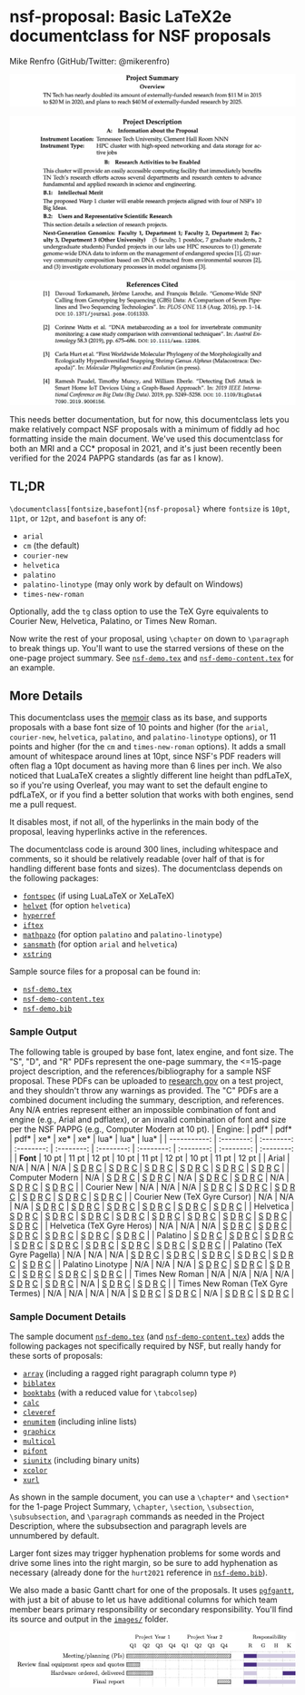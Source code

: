 # nsf-proposal: Basic LaTeX2e documentclass for NSF proposals

Mike Renfro (GitHub/Twitter: @mikerenfro)

![Sample Project Summary page](sample-output/summary-palatino-12.png)

![Sample Project Description page](sample-output/description-palatino-12.png)

![Sample Project References page](sample-output/references-palatino-12.png)

This needs better documentation, but for now, this documentclass lets you make
relatively compact NSF proposals with a minimum of fiddly ad hoc formatting
inside the main document.
We've used this documentclass for both an MRI and a CC* proposal in 2021, and
it's just been recently been verified for the 2024 PAPPG standards (as far as
I know).

## TL;DR

`\documentclass[fontsize,basefont]{nsf-proposal}` where `fontsize` is `10pt`, `11pt`, or
`12pt`, and `basefont` is any of:

 - `arial`
 - `cm` (the default)
 - `courier-new`
 - `helvetica`
 - `palatino`
 - `palatino-linotype` (may only work by default on Windows)
 - `times-new-roman`

Optionally, add the `tg` class option to use the TeX Gyre equivalents to Courier
New, Helvetica, Palatino, or Times New Roman.

Now write the rest of your proposal, using `\chapter` on down to `\paragraph`
to break things up. You'll want to use the starred versions of these on the
one-page project summary. See [`nsf-demo.tex`](https://github.com/mikerenfro/nsf-proposal/blob/main/nsf-demo.tex) and [`nsf-demo-content.tex`](https://github.com/mikerenfro/nsf-proposal/blob/main/nsf-demo-content.tex) for an example.

## More Details

This documentclass uses the [memoir](https://ctan.org/pkg/memoir) class as its base, and supports proposals
with a base font size of 10 points and higher (for the `arial`, `courier-new`,
`helvetica`, `palatino`, and `palatino-linotype` options), or 11 points and higher (for the `cm`
and `times-new-roman` options).
It adds a small amount of whitespace around lines at 10pt, since NSF's PDF
readers will often flag a 10pt document as having more than 6 lines per inch.
We also noticed that LuaLaTeX creates a slightly different line height than
pdfLaTeX, so if you're using Overleaf, you may want to set the default engine
to pdfLaTeX, or if you find a better solution that works with both engines,
send me a pull request.

It disables most, if not all, of the hyperlinks in the main body of the
proposal, leaving hyperlinks active in the references.

The documentclass code is around 300 lines, including whitespace and
comments, so it should be relatively readable (over half of that is
for handling different base fonts and sizes).
The documentclass depends on the following packages:

- [`fontspec`](http://ctan.org/pkg/fontspec) (if using LuaLaTeX or XeLaTeX)
- [`helvet`](https://ctan.org/pkg/helvet) (for option `helvetica`)
- [`hyperref`](https://ctan.org/pkg/hyperref)
- [`iftex`](https://ctan.org/pkg/hyperref)
- [`mathpazo`](https://ctan.org/pkg/mathpazo) (for option `palatino` and `palatino-linotype`)
- [`sansmath`](https://ctan.org/pkg/sansmath) (for option `arial` and `helvetica`)
- [`xstring`](https://ctan.org/pkg/xstring)

Sample source files for a proposal can be found in:

- [`nsf-demo.tex`](https://github.com/mikerenfro/nsf-proposal/blob/main/nsf-demo.tex)
- [`nsf-demo-content.tex`](https://github.com/mikerenfro/nsf-proposal/blob/main/nsf-demo-content.tex)
- [`nsf-demo.bib`](https://github.com/mikerenfro/nsf-proposal/blob/main/nsf-demo.bib)

### Sample Output


The following table is grouped by base font, latex engine, and font size.
The "S", "D", and "R" PDFs represent the one-page
summary, the <=15-page project description, and the references/bibliography for a sample
NSF proposal. These PDFs can be uploaded to [research.gov](https://research.gov/)
on a test project, and they shouldn't throw any warnings as provided.
The "C" PDFs are a combined document including the summary, description, and references.
Any N/A entries represent either an impossible combination of font and engine
(e.g., Arial and pdflatex), or an invalid combination of font and size per
the NSF PAPPG (e.g., Computer Modern at 10 pt).
| Engine:      | pdf*       | pdf*       | pdf*       | xe*        | xe*        | xe*        | lua*       | lua*       | lua*       |
| -----------: | :--------: | :--------: | :--------: | :--------: | :--------: | :--------: | :--------: | :--------: | :--------: |
| **Font**     | 10&nbsp;pt | 11&nbsp;pt | 12&nbsp;pt | 10&nbsp;pt | 11&nbsp;pt | 12&nbsp;pt | 10&nbsp;pt | 11&nbsp;pt | 12&nbsp;pt |
| Arial |  N/A |  N/A |  N/A | [S](sample-output/arial/arial-pdfxe-10pt-summary.pdf) [D](sample-output/arial/arial-pdfxe-10pt-description.pdf) [R](sample-output/arial/arial-pdfxe-10pt-references.pdf) [C](sample-output/arial/arial-pdfxe-10pt.pdf) | [S](sample-output/arial/arial-pdfxe-11pt-summary.pdf) [D](sample-output/arial/arial-pdfxe-11pt-description.pdf) [R](sample-output/arial/arial-pdfxe-11pt-references.pdf) [C](sample-output/arial/arial-pdfxe-11pt.pdf) | [S](sample-output/arial/arial-pdfxe-12pt-summary.pdf) [D](sample-output/arial/arial-pdfxe-12pt-description.pdf) [R](sample-output/arial/arial-pdfxe-12pt-references.pdf) [C](sample-output/arial/arial-pdfxe-12pt.pdf) | [S](sample-output/arial/arial-pdflua-10pt-summary.pdf) [D](sample-output/arial/arial-pdflua-10pt-description.pdf) [R](sample-output/arial/arial-pdflua-10pt-references.pdf) [C](sample-output/arial/arial-pdflua-10pt.pdf) | [S](sample-output/arial/arial-pdflua-11pt-summary.pdf) [D](sample-output/arial/arial-pdflua-11pt-description.pdf) [R](sample-output/arial/arial-pdflua-11pt-references.pdf) [C](sample-output/arial/arial-pdflua-11pt.pdf) | [S](sample-output/arial/arial-pdflua-12pt-summary.pdf) [D](sample-output/arial/arial-pdflua-12pt-description.pdf) [R](sample-output/arial/arial-pdflua-12pt-references.pdf) [C](sample-output/arial/arial-pdflua-12pt.pdf) | 
| Computer Modern |  N/A | [S](sample-output/cm/cm-pdf-11pt-summary.pdf) [D](sample-output/cm/cm-pdf-11pt-description.pdf) [R](sample-output/cm/cm-pdf-11pt-references.pdf) [C](sample-output/cm/cm-pdf-11pt.pdf) | [S](sample-output/cm/cm-pdf-12pt-summary.pdf) [D](sample-output/cm/cm-pdf-12pt-description.pdf) [R](sample-output/cm/cm-pdf-12pt-references.pdf) [C](sample-output/cm/cm-pdf-12pt.pdf) |  N/A | [S](sample-output/cm/cm-pdfxe-11pt-summary.pdf) [D](sample-output/cm/cm-pdfxe-11pt-description.pdf) [R](sample-output/cm/cm-pdfxe-11pt-references.pdf) [C](sample-output/cm/cm-pdfxe-11pt.pdf) | [S](sample-output/cm/cm-pdfxe-12pt-summary.pdf) [D](sample-output/cm/cm-pdfxe-12pt-description.pdf) [R](sample-output/cm/cm-pdfxe-12pt-references.pdf) [C](sample-output/cm/cm-pdfxe-12pt.pdf) |  N/A | [S](sample-output/cm/cm-pdflua-11pt-summary.pdf) [D](sample-output/cm/cm-pdflua-11pt-description.pdf) [R](sample-output/cm/cm-pdflua-11pt-references.pdf) [C](sample-output/cm/cm-pdflua-11pt.pdf) | [S](sample-output/cm/cm-pdflua-12pt-summary.pdf) [D](sample-output/cm/cm-pdflua-12pt-description.pdf) [R](sample-output/cm/cm-pdflua-12pt-references.pdf) [C](sample-output/cm/cm-pdflua-12pt.pdf) | 
| Courier New |  N/A |  N/A |  N/A | [S](sample-output/courier-new/courier-new-pdfxe-10pt-summary.pdf) [D](sample-output/courier-new/courier-new-pdfxe-10pt-description.pdf) [R](sample-output/courier-new/courier-new-pdfxe-10pt-references.pdf) [C](sample-output/courier-new/courier-new-pdfxe-10pt.pdf) | [S](sample-output/courier-new/courier-new-pdfxe-11pt-summary.pdf) [D](sample-output/courier-new/courier-new-pdfxe-11pt-description.pdf) [R](sample-output/courier-new/courier-new-pdfxe-11pt-references.pdf) [C](sample-output/courier-new/courier-new-pdfxe-11pt.pdf) | [S](sample-output/courier-new/courier-new-pdfxe-12pt-summary.pdf) [D](sample-output/courier-new/courier-new-pdfxe-12pt-description.pdf) [R](sample-output/courier-new/courier-new-pdfxe-12pt-references.pdf) [C](sample-output/courier-new/courier-new-pdfxe-12pt.pdf) | [S](sample-output/courier-new/courier-new-pdflua-10pt-summary.pdf) [D](sample-output/courier-new/courier-new-pdflua-10pt-description.pdf) [R](sample-output/courier-new/courier-new-pdflua-10pt-references.pdf) [C](sample-output/courier-new/courier-new-pdflua-10pt.pdf) | [S](sample-output/courier-new/courier-new-pdflua-11pt-summary.pdf) [D](sample-output/courier-new/courier-new-pdflua-11pt-description.pdf) [R](sample-output/courier-new/courier-new-pdflua-11pt-references.pdf) [C](sample-output/courier-new/courier-new-pdflua-11pt.pdf) | [S](sample-output/courier-new/courier-new-pdflua-12pt-summary.pdf) [D](sample-output/courier-new/courier-new-pdflua-12pt-description.pdf) [R](sample-output/courier-new/courier-new-pdflua-12pt-references.pdf) [C](sample-output/courier-new/courier-new-pdflua-12pt.pdf) | 
| Courier New (TeX Gyre Cursor) |  N/A |  N/A |  N/A | [S](sample-output/courier-new/courier-new-pdfxe,tg-10pt-summary.pdf) [D](sample-output/courier-new/courier-new-pdfxe,tg-10pt-description.pdf) [R](sample-output/courier-new/courier-new-pdfxe,tg-10pt-references.pdf) [C](sample-output/courier-new/courier-new-pdfxe,tg-10pt.pdf) | [S](sample-output/courier-new/courier-new-pdfxe,tg-11pt-summary.pdf) [D](sample-output/courier-new/courier-new-pdfxe,tg-11pt-description.pdf) [R](sample-output/courier-new/courier-new-pdfxe,tg-11pt-references.pdf) [C](sample-output/courier-new/courier-new-pdfxe,tg-11pt.pdf) | [S](sample-output/courier-new/courier-new-pdfxe,tg-12pt-summary.pdf) [D](sample-output/courier-new/courier-new-pdfxe,tg-12pt-description.pdf) [R](sample-output/courier-new/courier-new-pdfxe,tg-12pt-references.pdf) [C](sample-output/courier-new/courier-new-pdfxe,tg-12pt.pdf) | [S](sample-output/courier-new/courier-new-pdflua,tg-10pt-summary.pdf) [D](sample-output/courier-new/courier-new-pdflua,tg-10pt-description.pdf) [R](sample-output/courier-new/courier-new-pdflua,tg-10pt-references.pdf) [C](sample-output/courier-new/courier-new-pdflua,tg-10pt.pdf) | [S](sample-output/courier-new/courier-new-pdflua,tg-11pt-summary.pdf) [D](sample-output/courier-new/courier-new-pdflua,tg-11pt-description.pdf) [R](sample-output/courier-new/courier-new-pdflua,tg-11pt-references.pdf) [C](sample-output/courier-new/courier-new-pdflua,tg-11pt.pdf) | [S](sample-output/courier-new/courier-new-pdflua,tg-12pt-summary.pdf) [D](sample-output/courier-new/courier-new-pdflua,tg-12pt-description.pdf) [R](sample-output/courier-new/courier-new-pdflua,tg-12pt-references.pdf) [C](sample-output/courier-new/courier-new-pdflua,tg-12pt.pdf) | 
| Helvetica | [S](sample-output/helvetica/helvetica-pdf-10pt-summary.pdf) [D](sample-output/helvetica/helvetica-pdf-10pt-description.pdf) [R](sample-output/helvetica/helvetica-pdf-10pt-references.pdf) [C](sample-output/helvetica/helvetica-pdf-10pt.pdf) | [S](sample-output/helvetica/helvetica-pdf-11pt-summary.pdf) [D](sample-output/helvetica/helvetica-pdf-11pt-description.pdf) [R](sample-output/helvetica/helvetica-pdf-11pt-references.pdf) [C](sample-output/helvetica/helvetica-pdf-11pt.pdf) | [S](sample-output/helvetica/helvetica-pdf-12pt-summary.pdf) [D](sample-output/helvetica/helvetica-pdf-12pt-description.pdf) [R](sample-output/helvetica/helvetica-pdf-12pt-references.pdf) [C](sample-output/helvetica/helvetica-pdf-12pt.pdf) | [S](sample-output/helvetica/helvetica-pdfxe-10pt-summary.pdf) [D](sample-output/helvetica/helvetica-pdfxe-10pt-description.pdf) [R](sample-output/helvetica/helvetica-pdfxe-10pt-references.pdf) [C](sample-output/helvetica/helvetica-pdfxe-10pt.pdf) | [S](sample-output/helvetica/helvetica-pdfxe-11pt-summary.pdf) [D](sample-output/helvetica/helvetica-pdfxe-11pt-description.pdf) [R](sample-output/helvetica/helvetica-pdfxe-11pt-references.pdf) [C](sample-output/helvetica/helvetica-pdfxe-11pt.pdf) | [S](sample-output/helvetica/helvetica-pdfxe-12pt-summary.pdf) [D](sample-output/helvetica/helvetica-pdfxe-12pt-description.pdf) [R](sample-output/helvetica/helvetica-pdfxe-12pt-references.pdf) [C](sample-output/helvetica/helvetica-pdfxe-12pt.pdf) | [S](sample-output/helvetica/helvetica-pdflua-10pt-summary.pdf) [D](sample-output/helvetica/helvetica-pdflua-10pt-description.pdf) [R](sample-output/helvetica/helvetica-pdflua-10pt-references.pdf) [C](sample-output/helvetica/helvetica-pdflua-10pt.pdf) | [S](sample-output/helvetica/helvetica-pdflua-11pt-summary.pdf) [D](sample-output/helvetica/helvetica-pdflua-11pt-description.pdf) [R](sample-output/helvetica/helvetica-pdflua-11pt-references.pdf) [C](sample-output/helvetica/helvetica-pdflua-11pt.pdf) | [S](sample-output/helvetica/helvetica-pdflua-12pt-summary.pdf) [D](sample-output/helvetica/helvetica-pdflua-12pt-description.pdf) [R](sample-output/helvetica/helvetica-pdflua-12pt-references.pdf) [C](sample-output/helvetica/helvetica-pdflua-12pt.pdf) | 
| Helvetica (TeX Gyre Heros) |  N/A |  N/A |  N/A | [S](sample-output/helvetica/helvetica-pdfxe,tg-10pt-summary.pdf) [D](sample-output/helvetica/helvetica-pdfxe,tg-10pt-description.pdf) [R](sample-output/helvetica/helvetica-pdfxe,tg-10pt-references.pdf) [C](sample-output/helvetica/helvetica-pdfxe,tg-10pt.pdf) | [S](sample-output/helvetica/helvetica-pdfxe,tg-11pt-summary.pdf) [D](sample-output/helvetica/helvetica-pdfxe,tg-11pt-description.pdf) [R](sample-output/helvetica/helvetica-pdfxe,tg-11pt-references.pdf) [C](sample-output/helvetica/helvetica-pdfxe,tg-11pt.pdf) | [S](sample-output/helvetica/helvetica-pdfxe,tg-12pt-summary.pdf) [D](sample-output/helvetica/helvetica-pdfxe,tg-12pt-description.pdf) [R](sample-output/helvetica/helvetica-pdfxe,tg-12pt-references.pdf) [C](sample-output/helvetica/helvetica-pdfxe,tg-12pt.pdf) | [S](sample-output/helvetica/helvetica-pdflua,tg-10pt-summary.pdf) [D](sample-output/helvetica/helvetica-pdflua,tg-10pt-description.pdf) [R](sample-output/helvetica/helvetica-pdflua,tg-10pt-references.pdf) [C](sample-output/helvetica/helvetica-pdflua,tg-10pt.pdf) | [S](sample-output/helvetica/helvetica-pdflua,tg-11pt-summary.pdf) [D](sample-output/helvetica/helvetica-pdflua,tg-11pt-description.pdf) [R](sample-output/helvetica/helvetica-pdflua,tg-11pt-references.pdf) [C](sample-output/helvetica/helvetica-pdflua,tg-11pt.pdf) | [S](sample-output/helvetica/helvetica-pdflua,tg-12pt-summary.pdf) [D](sample-output/helvetica/helvetica-pdflua,tg-12pt-description.pdf) [R](sample-output/helvetica/helvetica-pdflua,tg-12pt-references.pdf) [C](sample-output/helvetica/helvetica-pdflua,tg-12pt.pdf) | 
| Palatino | [S](sample-output/palatino/palatino-pdf-10pt-summary.pdf) [D](sample-output/palatino/palatino-pdf-10pt-description.pdf) [R](sample-output/palatino/palatino-pdf-10pt-references.pdf) [C](sample-output/palatino/palatino-pdf-10pt.pdf) | [S](sample-output/palatino/palatino-pdf-11pt-summary.pdf) [D](sample-output/palatino/palatino-pdf-11pt-description.pdf) [R](sample-output/palatino/palatino-pdf-11pt-references.pdf) [C](sample-output/palatino/palatino-pdf-11pt.pdf) | [S](sample-output/palatino/palatino-pdf-12pt-summary.pdf) [D](sample-output/palatino/palatino-pdf-12pt-description.pdf) [R](sample-output/palatino/palatino-pdf-12pt-references.pdf) [C](sample-output/palatino/palatino-pdf-12pt.pdf) | [S](sample-output/palatino/palatino-pdfxe-10pt-summary.pdf) [D](sample-output/palatino/palatino-pdfxe-10pt-description.pdf) [R](sample-output/palatino/palatino-pdfxe-10pt-references.pdf) [C](sample-output/palatino/palatino-pdfxe-10pt.pdf) | [S](sample-output/palatino/palatino-pdfxe-11pt-summary.pdf) [D](sample-output/palatino/palatino-pdfxe-11pt-description.pdf) [R](sample-output/palatino/palatino-pdfxe-11pt-references.pdf) [C](sample-output/palatino/palatino-pdfxe-11pt.pdf) | [S](sample-output/palatino/palatino-pdfxe-12pt-summary.pdf) [D](sample-output/palatino/palatino-pdfxe-12pt-description.pdf) [R](sample-output/palatino/palatino-pdfxe-12pt-references.pdf) [C](sample-output/palatino/palatino-pdfxe-12pt.pdf) | [S](sample-output/palatino/palatino-pdflua-10pt-summary.pdf) [D](sample-output/palatino/palatino-pdflua-10pt-description.pdf) [R](sample-output/palatino/palatino-pdflua-10pt-references.pdf) [C](sample-output/palatino/palatino-pdflua-10pt.pdf) | [S](sample-output/palatino/palatino-pdflua-11pt-summary.pdf) [D](sample-output/palatino/palatino-pdflua-11pt-description.pdf) [R](sample-output/palatino/palatino-pdflua-11pt-references.pdf) [C](sample-output/palatino/palatino-pdflua-11pt.pdf) | [S](sample-output/palatino/palatino-pdflua-12pt-summary.pdf) [D](sample-output/palatino/palatino-pdflua-12pt-description.pdf) [R](sample-output/palatino/palatino-pdflua-12pt-references.pdf) [C](sample-output/palatino/palatino-pdflua-12pt.pdf) | 
| Palatino (TeX Gyre Pagella) |  N/A |  N/A |  N/A | [S](sample-output/palatino/palatino-pdfxe,tg-10pt-summary.pdf) [D](sample-output/palatino/palatino-pdfxe,tg-10pt-description.pdf) [R](sample-output/palatino/palatino-pdfxe,tg-10pt-references.pdf) [C](sample-output/palatino/palatino-pdfxe,tg-10pt.pdf) | [S](sample-output/palatino/palatino-pdfxe,tg-11pt-summary.pdf) [D](sample-output/palatino/palatino-pdfxe,tg-11pt-description.pdf) [R](sample-output/palatino/palatino-pdfxe,tg-11pt-references.pdf) [C](sample-output/palatino/palatino-pdfxe,tg-11pt.pdf) | [S](sample-output/palatino/palatino-pdfxe,tg-12pt-summary.pdf) [D](sample-output/palatino/palatino-pdfxe,tg-12pt-description.pdf) [R](sample-output/palatino/palatino-pdfxe,tg-12pt-references.pdf) [C](sample-output/palatino/palatino-pdfxe,tg-12pt.pdf) | [S](sample-output/palatino/palatino-pdflua,tg-10pt-summary.pdf) [D](sample-output/palatino/palatino-pdflua,tg-10pt-description.pdf) [R](sample-output/palatino/palatino-pdflua,tg-10pt-references.pdf) [C](sample-output/palatino/palatino-pdflua,tg-10pt.pdf) | [S](sample-output/palatino/palatino-pdflua,tg-11pt-summary.pdf) [D](sample-output/palatino/palatino-pdflua,tg-11pt-description.pdf) [R](sample-output/palatino/palatino-pdflua,tg-11pt-references.pdf) [C](sample-output/palatino/palatino-pdflua,tg-11pt.pdf) | [S](sample-output/palatino/palatino-pdflua,tg-12pt-summary.pdf) [D](sample-output/palatino/palatino-pdflua,tg-12pt-description.pdf) [R](sample-output/palatino/palatino-pdflua,tg-12pt-references.pdf) [C](sample-output/palatino/palatino-pdflua,tg-12pt.pdf) | 
| Palatino Linotype |  N/A |  N/A |  N/A | [S](sample-output/palatino-linotype/palatino-linotype-pdfxe-10pt-summary.pdf) [D](sample-output/palatino-linotype/palatino-linotype-pdfxe-10pt-description.pdf) [R](sample-output/palatino-linotype/palatino-linotype-pdfxe-10pt-references.pdf) [C](sample-output/palatino-linotype/palatino-linotype-pdfxe-10pt.pdf) | [S](sample-output/palatino-linotype/palatino-linotype-pdfxe-11pt-summary.pdf) [D](sample-output/palatino-linotype/palatino-linotype-pdfxe-11pt-description.pdf) [R](sample-output/palatino-linotype/palatino-linotype-pdfxe-11pt-references.pdf) [C](sample-output/palatino-linotype/palatino-linotype-pdfxe-11pt.pdf) | [S](sample-output/palatino-linotype/palatino-linotype-pdfxe-12pt-summary.pdf) [D](sample-output/palatino-linotype/palatino-linotype-pdfxe-12pt-description.pdf) [R](sample-output/palatino-linotype/palatino-linotype-pdfxe-12pt-references.pdf) [C](sample-output/palatino-linotype/palatino-linotype-pdfxe-12pt.pdf) | [S](sample-output/palatino-linotype/palatino-linotype-pdflua-10pt-summary.pdf) [D](sample-output/palatino-linotype/palatino-linotype-pdflua-10pt-description.pdf) [R](sample-output/palatino-linotype/palatino-linotype-pdflua-10pt-references.pdf) [C](sample-output/palatino-linotype/palatino-linotype-pdflua-10pt.pdf) | [S](sample-output/palatino-linotype/palatino-linotype-pdflua-11pt-summary.pdf) [D](sample-output/palatino-linotype/palatino-linotype-pdflua-11pt-description.pdf) [R](sample-output/palatino-linotype/palatino-linotype-pdflua-11pt-references.pdf) [C](sample-output/palatino-linotype/palatino-linotype-pdflua-11pt.pdf) | [S](sample-output/palatino-linotype/palatino-linotype-pdflua-12pt-summary.pdf) [D](sample-output/palatino-linotype/palatino-linotype-pdflua-12pt-description.pdf) [R](sample-output/palatino-linotype/palatino-linotype-pdflua-12pt-references.pdf) [C](sample-output/palatino-linotype/palatino-linotype-pdflua-12pt.pdf) | 
| Times New Roman |  N/A |  N/A |  N/A |  N/A | [S](sample-output/times-new-roman/times-new-roman-pdfxe-11pt-summary.pdf) [D](sample-output/times-new-roman/times-new-roman-pdfxe-11pt-description.pdf) [R](sample-output/times-new-roman/times-new-roman-pdfxe-11pt-references.pdf) [C](sample-output/times-new-roman/times-new-roman-pdfxe-11pt.pdf) | [S](sample-output/times-new-roman/times-new-roman-pdfxe-12pt-summary.pdf) [D](sample-output/times-new-roman/times-new-roman-pdfxe-12pt-description.pdf) [R](sample-output/times-new-roman/times-new-roman-pdfxe-12pt-references.pdf) [C](sample-output/times-new-roman/times-new-roman-pdfxe-12pt.pdf) |  N/A | [S](sample-output/times-new-roman/times-new-roman-pdflua-11pt-summary.pdf) [D](sample-output/times-new-roman/times-new-roman-pdflua-11pt-description.pdf) [R](sample-output/times-new-roman/times-new-roman-pdflua-11pt-references.pdf) [C](sample-output/times-new-roman/times-new-roman-pdflua-11pt.pdf) | [S](sample-output/times-new-roman/times-new-roman-pdflua-12pt-summary.pdf) [D](sample-output/times-new-roman/times-new-roman-pdflua-12pt-description.pdf) [R](sample-output/times-new-roman/times-new-roman-pdflua-12pt-references.pdf) [C](sample-output/times-new-roman/times-new-roman-pdflua-12pt.pdf) | 
| Times New Roman (TeX Gyre Termes) |  N/A |  N/A |  N/A |  N/A | [S](sample-output/times-new-roman/times-new-roman-pdfxe,tg-11pt-summary.pdf) [D](sample-output/times-new-roman/times-new-roman-pdfxe,tg-11pt-description.pdf) [R](sample-output/times-new-roman/times-new-roman-pdfxe,tg-11pt-references.pdf) [C](sample-output/times-new-roman/times-new-roman-pdfxe,tg-11pt.pdf) | [S](sample-output/times-new-roman/times-new-roman-pdfxe,tg-12pt-summary.pdf) [D](sample-output/times-new-roman/times-new-roman-pdfxe,tg-12pt-description.pdf) [R](sample-output/times-new-roman/times-new-roman-pdfxe,tg-12pt-references.pdf) [C](sample-output/times-new-roman/times-new-roman-pdfxe,tg-12pt.pdf) |  N/A | [S](sample-output/times-new-roman/times-new-roman-pdflua,tg-11pt-summary.pdf) [D](sample-output/times-new-roman/times-new-roman-pdflua,tg-11pt-description.pdf) [R](sample-output/times-new-roman/times-new-roman-pdflua,tg-11pt-references.pdf) [C](sample-output/times-new-roman/times-new-roman-pdflua,tg-11pt.pdf) | [S](sample-output/times-new-roman/times-new-roman-pdflua,tg-12pt-summary.pdf) [D](sample-output/times-new-roman/times-new-roman-pdflua,tg-12pt-description.pdf) [R](sample-output/times-new-roman/times-new-roman-pdflua,tg-12pt-references.pdf) [C](sample-output/times-new-roman/times-new-roman-pdflua,tg-12pt.pdf) |

### Sample Document Details

The sample document [`nsf-demo.tex`](https://github.com/mikerenfro/nsf-proposal/blob/main/nsf-demo.tex) (and [`nsf-demo-content.tex`](https://github.com/mikerenfro/nsf-proposal/blob/main/nsf-demo-content.tex)) adds the following packages not
specifically required by NSF, but really handy for these sorts of proposals:

- [`array`](https://ctan.org/pkg/array) (including a ragged right paragraph column type `P`)
- [`biblatex`](https://ctan.org/pkg/biblatex)
- [`booktabs`](https://ctan.org/pkg/booktabs) (with a reduced value for `\tabcolsep`)
- [`calc`](https://ctan.org/pkg/calc)
- [`cleveref`](https://ctan.org/pkg/cleveref)
- [`enumitem`](https://ctan.org/pkg/enumitem) (including inline lists)
- [`graphicx`](https://ctan.org/pkg/graphicx)
- [`multicol`](https://ctan.org/pkg/multicol)
- [`pifont`](https://ctan.org/pkg/pifont)
- [`siunitx`](https://ctan.org/pkg/siunitx) (including binary units)
- [`xcolor`](https://ctan.org/pkg/xcolor)
- [`xurl`](https://ctan.org/pkg/xurl)

As shown in the sample document, you can use a `\chapter*` and `\section*`
for the 1-page Project Summary, `\chapter`, `\section`, `\subsection`,
`\subsubsection`, and `\paragraph` commands as needed in the Project
Description, where the subsubsection and paragraph levels are unnumbered
by default.

Larger font sizes may trigger hyphenation problems for some words and drive
some lines into the right margin, so be sure to add hyphenation as necessary
(already done for the `hurt2021` reference in [`nsf-demo.bib`](https://github.com/mikerenfro/nsf-proposal/blob/main/nsf-demo.bib)).

We also made a basic Gantt chart for one of the proposals. It uses
[`pgfgantt`](https://ctan.org/pkg/pgfgantt), with just a bit of abuse to let
us have additional columns for which team member bears primary responsibility
or secondary responsibility. You'll find its source and output in the
[`images/`](https://github.com/mikerenfro/nsf-proposal/tree/main/images) folder.

![Sample Gantt chart](sample-output/nsf-demo-sample-gantt.png)
